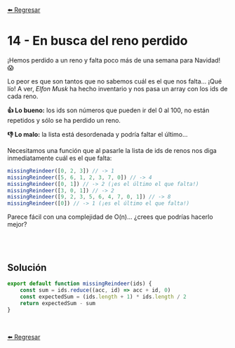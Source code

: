 [⬅️ Regresar](https://github.com/cosmoart/adventJS)

# 14 - En busca del reno perdido

¡Hemos perdido a un reno y falta poco más de una semana para Navidad! 😱

Lo peor es que son tantos que no sabemos cuál es el que nos falta... ¡Qué lío! A ver, _Elfon Musk_ ha hecho inventario y nos pasa un array con los ids de cada reno.

**👍 Lo bueno:** los ids son números que pueden ir del 0 al 100, no están repetidos y sólo se ha perdido un reno.

**👎 Lo malo:** la lista está desordenada y podría faltar el último...

Necesitamos una función que al pasarle la lista de ids de renos nos diga inmediatamente cuál es el que falta:

```js
missingReindeer([0, 2, 3]) // -> 1
missingReindeer([5, 6, 1, 2, 3, 7, 0]) // -> 4
missingReindeer([0, 1]) // -> 2 (¡es el último el que falta!)
missingReindeer([3, 0, 1]) // -> 2
missingReindeer([9, 2, 3, 5, 6, 4, 7, 0, 1]) // -> 8
missingReindeer([0]) // -> 1 (¡es el último el que falta!)
```

Parece fácil con una complejidad de O(n)... ¿crees que podrías hacerlo mejor?

<br/>
<br/>

## Solución

```js
export default function missingReindeer(ids) {
	const sum = ids.reduce((acc, id) => acc + id, 0)
	const expectedSum = (ids.length + 1) * ids.length / 2
	return expectedSum - sum
}
```

<br />

[⬅️ Regresar](ttps://github.com/cosmoart/adventJS)
